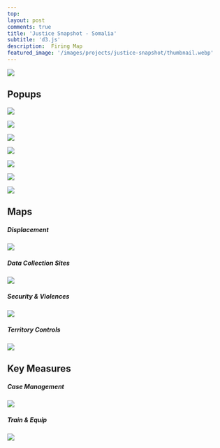 ```yaml
---
top: 
layout: post
comments: true
title: 'Justice Snapshot - Somalia'
subtitle: 'd3.js'
description:  Firing Map 
featured_image: '/images/projects/justice-snapshot/thumbnail.webp'
---
```


![](/images/projects/justice-snapshot/displacement.gif) 




## Popups
![](/images/projects/justice-snapshot/governance.gif)

![](/images/projects/justice-snapshot/initial.gif)

![](/images/projects/justice-snapshot/attorney.gif)  

![](/images/projects/justice-snapshot/district.gif)  

![](/images/projects/justice-snapshot/legal.gif)  

![](/images/projects/justice-snapshot/prison.gif)  

![](/images/projects/justice-snapshot/supreme.gif)  



## Maps
##### Displacement
![](/images/projects/justice-snapshot/displacement.gif) 

##### Data Collection Sites
![](/images/projects/justice-snapshot/partner.gif) 

##### Security & Violences
![](/images/projects/justice-snapshot/security.gif) 

##### Territory Controls
![](/images/projects/justice-snapshot/control.gif) 


## Key Measures
##### Case Management
![](/images/projects/justice-snapshot/case.gif) 

##### Train & Equip
![](/images/projects/justice-snapshot/train.gif) 
<br/><br/><br/>

